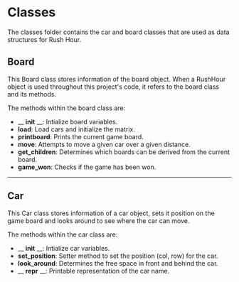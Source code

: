 # Classes

The classes folder contains the car and board classes that are used as data structures for Rush Hour.

## Board

This Board class stores information of the board object. When a RushHour object is used throughout this project's code, it refers to the board class and its methods.

The methods within the board class are:

* __ **init** __: Intialize board variables.
* **load**: Load cars and initialize the matrix.
* **printboard**: Prints the current game board.
* **move**: Attempts to move a given car over a given distance.
* **get_children**: Determines which boards can be derived from the current board.
* **game_won**: Checks if the game has been won.

---

## Car

This Car class stores information of a car object, sets it position on the game board and looks around to see where the car can move.

The methods within the car class are:

* __ **init** __: Intialize car variables.
* **set_position**: Setter method to set the position (col, row) for the car.
* **look_around**: Determines the free space in front and behind the car.
* __ **repr** __: Printable representation of the car name.
